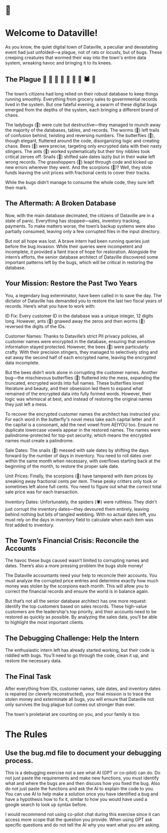 # 🐛

# Welcome to Dataville!

As you know, the quiet digital town of Dataville, a peculiar and devastating event had just unfolded—a plague, not of rats or locusts, but of bugs. These creeping creatures that wormed their way into the town's entire data system, wreaking havoc and bringing it to its knees.

## The Plague 🐞 🐛 🦋 🐝 🐜 🐌 🦗 🕷️ 🦂
The town’s citizens had long relied on their robust database to keep things running smoothly. Everything from grocery sales to governmental records lived in the system. But one fateful evening, a swarm of these digital bugs emerged from the depths of the system, each bringing a different brand of chaos.

The ladybugs (🐞) were cute but destructive—they managed to munch away the majority of the databases, tables, and records. The worms (🐛) left trails of confusion behind, twisting and reversing numbers. The butterflies (🦋), though elegant, fluttered around the code, disorganizing logic and creating chaos. Bees (🐝) were precise, targeting only encrypted data with their nasty stingers. The ants (🐜) worked systematically but their tiny nibbles took critical zeroes off. Snails (🐌) shifted sale dates lazily but in their wake left wrong records. The grasshoppers (🦗) leapt through code and kicked up new errors wherever they went. And the scorpions (🦂)? Well, they stole funds leaving the unit prices with fractional cents to cover their tracks.

While the bugs didn’t manage to consume the whole code, they sure left their mark.

## The Aftermath: A Broken Database
Now, with the main database decimated, the citizens of Dataville are in a state of panic. Everything has stopped—sales, inventory tracking, payments. To make matters worse, the town’s backup systems were also partially consumed, leaving only a few corrupted files in the input directory.

But not all hope was lost. A brave intern had been running queries just before the bug invasion. While their queries were incompetent and incomplete, it provided a faint trace of hope for restoration. Alongside the intern’s efforts, the senior database architect of Dataville discovered some important patterns left by the bugs, which will be critical in restoring the database.

## Your Mission: Restore the Past Two Years
You, a legendary bug exterminator, have been called in to save the day. The dictator of Dataville has demanded you to restore the last two fiscal years of records. Here’s what you have to work with:

ID Fix: Every customer ID in the database was a unique integer, 12 digits long. However, ants (🐜) gnawed away the zeros and then worms (🐛) reversed the digits of the IDs.

Customer Names: Thanks to Dataville’s strict PII privacy policies, all customer names were encrypted in the database, ensuring that sensitive information stayed protected. However, the bees (🐝) were particularly crafty. With their precision stingers, they managed to selectively sting and eat away the second half of each encrypted name, leaving the encrypted data incomplete.

But the bees didn’t work alone in corrupting the customer names. Another bug—the mischievous butterflies (🦋) fluttered into the mess, expanding the truncated, encrypted words into full names. These butterflies loved literature and beauty, and their obsession led them to expand what remained of the encrypted data into fully formed words. However, their logic was whimsical at best, and instead of restoring the original names they just left a mess.

To recover the encrypted customer names the architect has instructed you:
For each word in the butterfly's novel mess take each capital letter and if the capital is a consonant, add the next vowel from AEIYOU too.
Ensure no duplicate lowercase vowels appear in the restored names.
The names were palindrome-protected for top-pot security, which means the encrypted names must create a palindrome.

Sale Dates: The snails (🐌) messed with sale dates by shifting the days forward by the number of days in inventory. You need to roll dates over within the same month when necessary, with overflows starting back at the beginning of the month, to restore the proper sale date.

Unit Prices: Finally, the scorpions (🦂) have tampered with item prices by sneaking away fractional cents per item. These pesky critters only took or sometimes left alone full cents. You need to figure out what the correct total sale price was for each transaction.

Inventory Dates: Unfortunately, the spiders (🕷️) were ruthless. They didn’t just corrupt the inventory dates—they devoured them entirely, leaving behind nothing but bits of tangled webbing. With no actual dates left, you must rely on the days in inventory field to calculate when each item was first added to inventory.

## The Town’s Financial Crisis: Reconcile the Accounts
The havoc these bugs caused wasn’t limited to corrupting names and dates. There’s also a more pressing problem the bugs stole money!

The Dataville accountants need your help to reconcile their accounts. You must analyze the corrupted price entries and determine exactly how much money was stolen by the scorpions each month. This will allow you to correct the financial records and ensure the world is in balance again.

But that’s not all the senior database architect has one more request: identify the top customers based on sales records. These high-value customers are the leadership's top priority, and their accounts need to be restored as quickly as possible. By analyzing the sales data, you’ll be able to highlight the most important clients.

## The Debugging Challenge: Help the Intern
The enthusiastic intern left has already started working, but their code is riddled with bugs. You’ll need to go through the code, clean it up, and restore the necessary data. 

## The Final Task
After everything from IDs, customer names, sale dates, and inventory dates is repaired (or cleverly reconstructed), your final mission is to trace the stolen money and exterminate all bugs, you will ensure that Dataville not only survives the bug plague but comes out stronger than ever.

The town's proletariat are counting on you, and your family is too.

# The Rules

## Use the bug.md file to document your debugging process.

This is a debugging exercise not a see what AI (GPT or co-pilot) can do. Do not just paste the requirements and make new functions, you must identify what and where the bugs are and then discuss how you fixed the bug. Also do not just paste the functions and ask the AI to explain the code to you. You can use AI to help make a solution once you have identified a bug and have a hypothesis how to fix it, similar to how you would have used a google search to look up syntax before.

I would recommend not using co-pilot chat during this exercise since it can access more scope that the question you provide. When using GPT ask specific questions and do not tell the AI why you want what you are asking.

